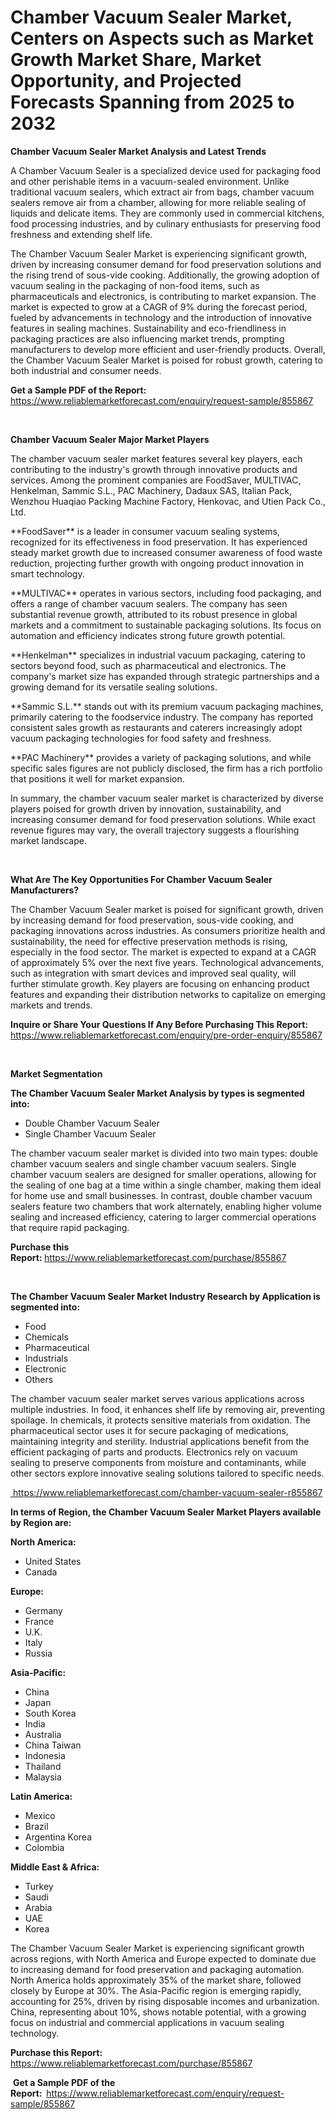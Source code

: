 <p><h1>Chamber Vacuum Sealer Market, Centers on Aspects such as Market Growth Market Share, Market Opportunity, and Projected Forecasts Spanning from 2025 to 2032</h1></p><p><strong>Chamber Vacuum Sealer Market Analysis and Latest Trends</strong></p>
<p><p>A Chamber Vacuum Sealer is a specialized device used for packaging food and other perishable items in a vacuum-sealed environment. Unlike traditional vacuum sealers, which extract air from bags, chamber vacuum sealers remove air from a chamber, allowing for more reliable sealing of liquids and delicate items. They are commonly used in commercial kitchens, food processing industries, and by culinary enthusiasts for preserving food freshness and extending shelf life.</p><p>The Chamber Vacuum Sealer Market is experiencing significant growth, driven by increasing consumer demand for food preservation solutions and the rising trend of sous-vide cooking. Additionally, the growing adoption of vacuum sealing in the packaging of non-food items, such as pharmaceuticals and electronics, is contributing to market expansion. The market is expected to grow at a CAGR of 9% during the forecast period, fueled by advancements in technology and the introduction of innovative features in sealing machines. Sustainability and eco-friendliness in packaging practices are also influencing market trends, prompting manufacturers to develop more efficient and user-friendly products. Overall, the Chamber Vacuum Sealer Market is poised for robust growth, catering to both industrial and consumer needs.</p></p>
<p><strong>Get a Sample PDF of the Report:&nbsp;</strong> <a href="https://www.reliablemarketforecast.com/enquiry/request-sample/855867?utm_campaign=1890&utm_medium=2&utm_source=Github&utm_content=ia&utm_term=16042025&utm_id=chamber-vacuum-sealer">https://www.reliablemarketforecast.com/enquiry/request-sample/855867</a></p>
<p>&nbsp;</p>
<p><strong>Chamber Vacuum Sealer Major Market Players</strong></p>
<p><p>The chamber vacuum sealer market features several key players, each contributing to the industry's growth through innovative products and services. Among the prominent companies are FoodSaver, MULTIVAC, Henkelman, Sammic S.L., PAC Machinery, Dadaux SAS, Italian Pack, Wenzhou Huaqiao Packing Machine Factory, Henkovac, and Utien Pack Co., Ltd.</p><p>**FoodSaver** is a leader in consumer vacuum sealing systems, recognized for its effectiveness in food preservation. It has experienced steady market growth due to increased consumer awareness of food waste reduction, projecting further growth with ongoing product innovation in smart technology.</p><p>**MULTIVAC** operates in various sectors, including food packaging, and offers a range of chamber vacuum sealers. The company has seen substantial revenue growth, attributed to its robust presence in global markets and a commitment to sustainable packaging solutions. Its focus on automation and efficiency indicates strong future growth potential.</p><p>**Henkelman** specializes in industrial vacuum packaging, catering to sectors beyond food, such as pharmaceutical and electronics. The company's market size has expanded through strategic partnerships and a growing demand for its versatile sealing solutions.</p><p>**Sammic S.L.** stands out with its premium vacuum packaging machines, primarily catering to the foodservice industry. The company has reported consistent sales growth as restaurants and caterers increasingly adopt vacuum packaging technologies for food safety and freshness.</p><p>**PAC Machinery** provides a variety of packaging solutions, and while specific sales figures are not publicly disclosed, the firm has a rich portfolio that positions it well for market expansion.</p><p>In summary, the chamber vacuum sealer market is characterized by diverse players poised for growth driven by innovation, sustainability, and increasing consumer demand for food preservation solutions. While exact revenue figures may vary, the overall trajectory suggests a flourishing market landscape.</p></p>
<p>&nbsp;</p>
<p><strong>What Are The Key Opportunities For Chamber Vacuum Sealer Manufacturers?</strong></p>
<p><p>The Chamber Vacuum Sealer market is poised for significant growth, driven by increasing demand for food preservation, sous-vide cooking, and packaging innovations across industries. As consumers prioritize health and sustainability, the need for effective preservation methods is rising, especially in the food sector. The market is expected to expand at a CAGR of approximately 5% over the next five years. Technological advancements, such as integration with smart devices and improved seal quality, will further stimulate growth. Key players are focusing on enhancing product features and expanding their distribution networks to capitalize on emerging markets and trends.</p></p>
<p><strong>Inquire or Share Your Questions If Any Before Purchasing This Report:</strong> <a href="https://www.reliablemarketforecast.com/enquiry/pre-order-enquiry/855867?utm_campaign=1890&utm_medium=2&utm_source=Github&utm_content=ia&utm_term=16042025&utm_id=chamber-vacuum-sealer">https://www.reliablemarketforecast.com/enquiry/pre-order-enquiry/855867</a></p>
<p>&nbsp;</p>
<p><strong>Market Segmentation</strong></p>
<p><strong>The Chamber Vacuum Sealer Market Analysis by types is segmented into:</strong></p>
<p><ul><li>Double Chamber Vacuum Sealer</li><li>Single Chamber Vacuum Sealer</li></ul></p>
<p><p>The chamber vacuum sealer market is divided into two main types: double chamber vacuum sealers and single chamber vacuum sealers. Single chamber vacuum sealers are designed for smaller operations, allowing for the sealing of one bag at a time within a single chamber, making them ideal for home use and small businesses. In contrast, double chamber vacuum sealers feature two chambers that work alternately, enabling higher volume sealing and increased efficiency, catering to larger commercial operations that require rapid packaging.</p></p>
<p><strong>Purchase this Report:&nbsp;</strong><a href="https://www.reliablemarketforecast.com/purchase/855867?utm_campaign=1890&utm_medium=2&utm_source=Github&utm_content=ia&utm_term=16042025&utm_id=chamber-vacuum-sealer">https://www.reliablemarketforecast.com/purchase/855867</a></p>
<p>&nbsp;</p>
<p><strong>The Chamber Vacuum Sealer Market Industry Research by Application is segmented into:</strong></p>
<p><ul><li>Food</li><li>Chemicals</li><li>Pharmaceutical</li><li>Industrials</li><li>Electronic</li><li>Others</li></ul></p>
<p><p>The chamber vacuum sealer market serves various applications across multiple industries. In food, it enhances shelf life by removing air, preventing spoilage. In chemicals, it protects sensitive materials from oxidation. The pharmaceutical sector uses it for secure packaging of medications, maintaining integrity and sterility. Industrial applications benefit from the efficient packaging of parts and products. Electronics rely on vacuum sealing to preserve components from moisture and contaminants, while other sectors explore innovative sealing solutions tailored to specific needs.</p></p>
<p><a href="https://www.reliablemarketforecast.com/chamber-vacuum-sealer-r855867?utm_campaign=1890&utm_medium=2&utm_source=Github&utm_content=ia&utm_term=16042025&utm_id=chamber-vacuum-sealer">&nbsp;https://www.reliablemarketforecast.com/chamber-vacuum-sealer-r855867</a></p>
<p><strong>In terms of Region, the Chamber Vacuum Sealer Market Players available by Region are:</strong></p>
<p>
    <p> <strong> North America: </strong>
        <ul>
            <li>United States</li>
            <li>Canada</li>
        </ul>
        </p> 
    <p> <strong> Europe: </strong>
        <ul>
            <li>Germany</li>
            <li>France</li>
            <li>U.K.</li>
            <li>Italy</li>
            <li>Russia</li>
        </ul>
        </p> 
    <p> <strong> Asia-Pacific: </strong>
        <ul>
            <li>China</li>
            <li>Japan</li>
            <li>South Korea</li>
            <li>India</li>
            <li>Australia</li>
            <li>China Taiwan</li>
            <li>Indonesia</li>
            <li>Thailand</li>
            <li>Malaysia</li>
        </ul>
        </p> 
    <p> <strong> Latin America: </strong>
        <ul>
            <li>Mexico</li>
            <li>Brazil</li>
            <li>Argentina Korea</li>
            <li>Colombia</li>
        </ul>
        </p> 
    <p> <strong> Middle East & Africa: </strong>
        <ul>
            <li>Turkey</li>
            <li>Saudi</li>
            <li>Arabia</li>
            <li>UAE</li>
            <li>Korea</li>
        </ul>
    </p>
    </p>
<p><p>The Chamber Vacuum Sealer Market is experiencing significant growth across regions, with North America and Europe expected to dominate due to increasing demand for food preservation and packaging automation. North America holds approximately 35% of the market share, followed closely by Europe at 30%. The Asia-Pacific region is emerging rapidly, accounting for 25%, driven by rising disposable incomes and urbanization. China, representing about 10%, shows notable potential, with a growing focus on industrial and commercial applications in vacuum sealing technology.</p></p>
<p><strong>Purchase this Report: </strong><a href="https://www.reliablemarketforecast.com/purchase/855867?utm_campaign=1890&utm_medium=2&utm_source=Github&utm_content=ia&utm_term=16042025&utm_id=chamber-vacuum-sealer">https://www.reliablemarketforecast.com/purchase/855867</a></p>
<p>&nbsp;<strong>Get a Sample PDF of the Report:&nbsp;&nbsp;</strong><a href="https://www.reliablemarketforecast.com/enquiry/request-sample/855867?utm_campaign=1890&utm_medium=2&utm_source=Github&utm_content=ia&utm_term=16042025&utm_id=chamber-vacuum-sealer">https://www.reliablemarketforecast.com/enquiry/request-sample/855867</a></p>
<p><strong></strong></p>
<p><p></p><p></p><p></p></p>